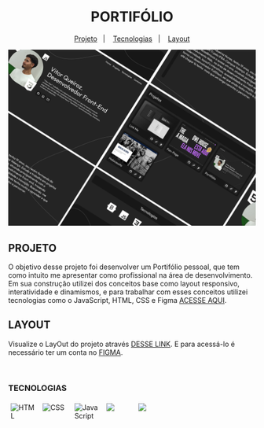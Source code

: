 
<h1 align="center"> PORTIFÓLIO </h1>


<p align="center">
  <a href="#projeto ">Projeto</a>&nbsp;&nbsp;&nbsp;|&nbsp;&nbsp;&nbsp;
  <a href="#tecnologias">Tecnologias</a>&nbsp;&nbsp;&nbsp;|&nbsp;&nbsp;&nbsp;
  <a href="#layout">Layout</a>

  
</p>
<img src="asset/img/capaportifolio.png">  


## PROJETO
O objetivo desse projeto foi desenvolver um Portifólio pessoal, que tem como intuito me apresentar como profissional na área de desenvolvimento. Em sua construção utilizei dos conceitos base como layout responsivo, interatividade e dinamismos, e para trabalhar com esses conceitos utilizei tecnologias como o JavaScript, HTML, CSS e Figma [ACESSE AQUI](https://vitorgitq.github.io/Portif-lio/).

## LAYOUT


Visualize o LayOut do projeto através [DESSE LINK](https://www.figma.com/file/W6Ts5au9U8LNf4BRhhw3P7/Portifolio?type=design&node-id=5%3A98&mode=design&t=HyKVrFkU0JRZxyWi-1). E para acessá-lo é necessário ter um conta no [FIGMA](https://figma.com).

<br>

### TECNOLOGIAS 
<div style="display:flex; gap:5px;">
   <img style="width:50px; margin:5px;" src="https://cdn-icons-png.flaticon.com/128/732/732212.png" alt="HTML">

   <img style="width:50px; margin:5px;" src="https://cdn-icons-png.flaticon.com/128/732/732190.png" alt="CSS">

   <img style="width:50px; margin:5px;" src="https://logospng.org/download/javascript/logo-javascript-1024.png" alt="Java Script">
  
   <img style="width:50px; margin:5px;" src="https://git-scm.com/images/logos/downloads/Git-Icon-1788C.png">

   <img style="width:50px; margin:5px;" src="https://4.bp.blogspot.com/-LiJZ5I8E7K8/XIe_GeI5glI/AAAAAAAAIuw/4Awu8j8r0P8TKBXzyxyslHEfplOlK9-6QCK4BGAYYCw/s1600/icon%2Bfigma%2Bvector.png">
</div>
